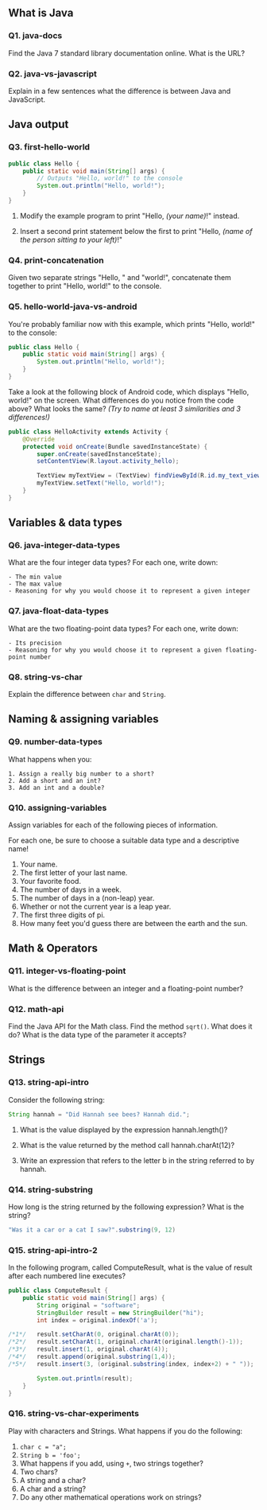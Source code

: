 ## What is Java

<!-- @acxbank java-docs -->
### Q1. java-docs

Find the Java 7 standard library documentation online. What is the URL?
<!-- end @acxbank -->


<!-- @acxbank java-vs-javascript -->
### Q2. java-vs-javascript

Explain in a few sentences what the difference is between Java and JavaScript.
<!-- end @acxbank -->


## Java output

<!-- @acxbank first-hello-world -->
### Q3. first-hello-world

```java
public class Hello {
    public static void main(String[] args) {
        // Outputs "Hello, world!" to the console
        System.out.println("Hello, world!");
    }
}
```

1. Modify the example program to print "Hello, *(your name)*!" instead.

2. Insert a second print statement below the first to print "Hello, *(name of the person sitting to your left)*!"
<!-- end @acxbank -->


<!-- @acxbank print-concatenation -->
### Q4. print-concatenation

Given two separate strings "Hello, " and "world!", concatenate them together to print "Hello, world!" to the console.
<!-- end @acxbank -->


<!-- @acxbank hello-world-java-vs-android -->
### Q5. hello-world-java-vs-android

You're probably familiar now with this example, which prints "Hello, world!" to the console:

```java
public class Hello {
    public static void main(String[] args) {
        System.out.println("Hello, world!");
    }
}
```

Take a look at the following block of Android code, which displays "Hello, world!" on the screen. What differences do you notice from the code above? What looks the same? *(Try to name at least 3 similarities and 3 differences!)*

```java
public class HelloActivity extends Activity {
    @Override
    protected void onCreate(Bundle savedInstanceState) {
        super.onCreate(savedInstanceState);
        setContentView(R.layout.activity_hello);

        TextView myTextView = (TextView) findViewById(R.id.my_text_view);
        myTextView.setText("Hello, world!");
    }
}
```
<!-- end @acxbank -->


## Variables & data types

<!-- @acxbank java-integer-data-types -->
### Q6. java-integer-data-types

What are the four integer data types? For each one, write down:

    - The min value
    - The max value
    - Reasoning for why you would choose it to represent a given integer
<!-- end @acxbank -->


<!-- @acxbank java-float-data-types -->
### Q7. java-float-data-types

What are the two floating-point data types? For each one, write down:

    - Its precision
    - Reasoning for why you would choose it to represent a given floating-point number
<!-- end @acxbank -->


<!-- @acxbank string-vs-char -->
### Q8. string-vs-char

Explain the difference between `char` and `String`.
<!-- end @acxbank -->


## Naming & assigning variables

<!-- @acxbank number-data-types -->
### Q9. number-data-types

What happens when you:

    1. Assign a really big number to a short?
    2. Add a short and an int?
    3. Add an int and a double?
<!-- end @acxbank -->


<!-- @acxbank assigning-variables -->
### Q10. assigning-variables

Assign variables for each of the following pieces of information.

For each one, be sure to choose a suitable data type and a descriptive name!

1. Your name.
2. The first letter of your last name.
3. Your favorite food.
4. The number of days in a week.
5. The number of days in a (non-leap) year.
6. Whether or not the current year is a leap year.
7. The first three digits of pi.
8. How many feet you'd guess there are between the earth and the sun.
<!-- end @acxbank -->


## Math & Operators

<!-- @acxbank integer-vs-floating-point -->
### Q11. integer-vs-floating-point

What is the difference between an integer and a floating-point number?
<!-- end @acxbank -->


<!-- @acxbank math-api -->
### Q12. math-api

Find the Java API for the Math class. Find the method `sqrt()`. What does it do? What is the data type of the parameter it accepts?
<!-- end @acxbank -->


## Strings

<!-- @acxbank string-api-intro -->
### Q13. string-api-intro

Consider the following string:

```java
String hannah = "Did Hannah see bees? Hannah did.";
```

1. What is the value displayed by the expression hannah.length()?

2. What is the value returned by the method call hannah.charAt(12)?

3. Write an expression that refers to the letter b in the string referred to by hannah.
<!-- end @acxbank -->


<!-- @acxbank string-substring -->
### Q14. string-substring

How long is the string returned by the following expression? What is the string?

```java
"Was it a car or a cat I saw?".substring(9, 12)
```
<!-- end @acxbank -->


<!-- @acxbank string-api-intro-2 -->
### Q15. string-api-intro-2

In the following program, called ComputeResult, what is the value of result after each numbered line executes?

```java
public class ComputeResult {
    public static void main(String[] args) {
        String original = "software";
        StringBuilder result = new StringBuilder("hi");
        int index = original.indexOf('a');

/*1*/   result.setCharAt(0, original.charAt(0));
/*2*/   result.setCharAt(1, original.charAt(original.length()-1));
/*3*/   result.insert(1, original.charAt(4));
/*4*/   result.append(original.substring(1,4));
/*5*/   result.insert(3, (original.substring(index, index+2) + " "));

        System.out.println(result);
    }
}
```
<!-- end @acxbank -->


<!-- @acxbank string-vs-char-experiments -->
### Q16. string-vs-char-experiments

Play with characters and Strings. What happens if you do the following:

1. `char c = "a";`
2. `String b = 'foo';`
3. What happens if you add, using `+`, two strings together?
4. Two chars?
5. A string and a char?
6. A char and a string?
7. Do any other mathematical operations work on strings?
<!-- end @acxbank -->
